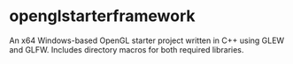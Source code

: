 # openglstarterframework
An x64 Windows-based OpenGL starter project written in C++ using GLEW and GLFW.
Includes directory macros for both required libraries.
